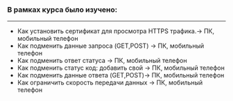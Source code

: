 ### В рамках курса было изучено:
_______________________________________________________________________
- Как установить сертификат для просмотра HTTPS трафика.-> ПК, мобильный телефон
- Как подменить данные запроса (GET,POST) -> ПК, мобильный телефон
- Как подменить ответ статуса -> ПК, мобильный телефон
- Как подменить статус код: добавить свой -> ПК, мобильный телефон
- Как подменить данные ответа (GET,POST)-> ПК, мобильный телефон
- Как ограничить скорость передачи данных -> ПК, мобильный телефон
